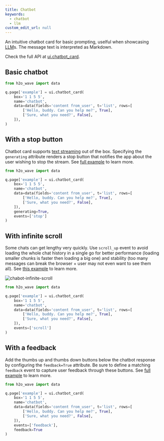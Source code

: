 ```yaml
---
title: Chatbot
keywords:
  - chatbot
  - llm
custom_edit_url: null
---
```


An intuitive chatbot card for basic prompting, uselful when showcasing [LLM](https://www.techopedia.com/definition/34948/large-language-model-llm)s. The message text is interpreted as Markdown.

Check the full API at [ui.chatbot_card](/docs/api/ui#chatbot_card).

## Basic chatbot

```py
from h2o_wave import data

q.page['example'] = ui.chatbot_card(
    box='1 1 5 5',
    name='chatbot',
    data=data(fields='content from_user', t='list', rows=[
        ['Hello, buddy. Can you help me?', True],
        ['Sure, what you need?', False],
    ]),
)
```

## With a stop button

Chatbot card supports [text streaming](/docs/examples/chatbot-stream) out of the box. Specifying the `generating` attribute renders a stop button that notifies the app about the user wishing to stop the stream. See [full example](/docs/examples/chatbot-events-stop) to learn more.

```py {11}
from h2o_wave import data

q.page['example'] = ui.chatbot_card(
    box='1 1 5 5',
    name='chatbot', 
    data=data(fields='content from_user', t='list', rows=[
        ['Hello, buddy. Can you help me?', True],
        ['Sure, what you need?', False],
    ]),
    generating=True,
    events=['stop']
)
```

## With infinite scroll

Some chats can get lengthy very quickly. Use `scroll_up` event to avoid loading the whole chat history in a single go for better performance (loading smaller chunks is faster then loading a big one) and stability (too many messages can break the browser + user may not even want to see them all). See [this example](/docs/examples/chatbot-events-scroll) to learn more.

![chabot-infinite-scroll](/img/widgets/chatbot-events-scroll.png)

```py {10} ignore
from h2o_wave import data

q.page['example'] = ui.chatbot_card(
    box='1 1 5 5',
    name='chatbot', 
    data=data(fields='content from_user', t='list', rows=[
        ['Hello, buddy. Can you help me?', True],
        ['Sure, what you need?', False],
    ]),
    events=['scroll']
)
```

## With a feedback

Add the thumbs up and thumbs down buttons below the chatbot response by configuring the `feedback=True` attribute. Be sure to define a matching `feedback` event to capture user feedback through these buttons. See [full example](/docs/examples/chatbot-events-feedback) to learn more.

```py {10,11}
from h2o_wave import data

q.page['example'] = ui.chatbot_card(
    box='1 1 5 5',
    name='chatbot', 
    data=data(fields='content from_user', t='list', rows=[
        ['Hello, buddy. Can you help me?', True],
        ['Sure, what you need?', False],
    ]),
    events=['feedback'],
    feedback=True
)
```
